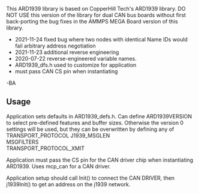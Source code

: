 This ARD1939 library is based on CopperHill Tech's ARD1939 library. 
DO NOT USE this version of the library for dual CAN bus boards without first back-porting the bug fixes in the AMMPS MEGA Board version of this library.

- 2021-11-24 fixed bug where two nodes with identical Name IDs would fail arbitrary address negotiation
- 2021-11-23 additional reverse engineering
- 2020-07-22 reverse-engineered variable names.
- ARD1939_dfs.h used to customize for application
- must pass CAN CS pin when instantiating

-BA

Usage
------
Application sets defaults in ARD1939_defs.h. Can define ARD1939VERSION to select pre-defined features and buffer sizes.  Otherwise the version 0 settings will be used, but they can be overwritten by defining any of
  TRANSPORT_PROTOCOL
  J1939_MSGLEN                        
  MSGFILTERS     
  TRANSPORT_PROTOCOL_XMIT

Application must pass the CS pin for the CAN driver chip when instantiating ARD1939. Uses mcp_can for a CAN driver. 

Application setup should call Init() to connect the CAN DRIVER, then j1939Init() to get an address on the j1939 network.
